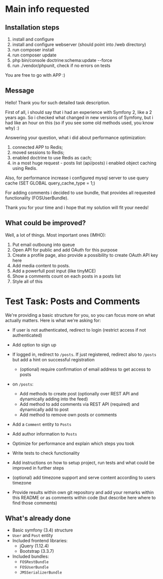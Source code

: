 Main info requested
=============================

Installation steps
-------------------
1) install and configure
2) install and configure webserver (should point into /web directory)
3) run composer install
4) run composer update
5) php bin/console doctrine:schema:update --force
6) run ./vendor/phpunit, check if no errors on tests

You are free to go with APP :)

Message
-------------------
Hello! Thank you for such detailed task description.

First of all, i should say that i had an experience with Symfony 2, like a 2 years ago. 
So i checked what changed in new versions of Symfony, but i had like an hour on this (so if you see some old methods used, you know why) :)

Answering your question, what i did about performance optimization:
1) connected APP to Redis; 
2) moved sessions to Redis;
3) enabled doctrine to use Redis as cach;
4) in a most huge request - posts list (api/posts) i enabled object caching using Redis.

Also, for performance increase i configured mysql server to use query cache (SET GLOBAL query_cache_type = 1;)

For adding comments i decided to use bundle, that provides all requested functionality (FOSUserBundle).

Thank you for your time and i hope that my solution will fit your needs!


What could be improved?
-------------------
Well, a lot of things. Most important ones (IMHO):
1) Put email outboung into queue
2) Open API for public and add OAuth for this purpose
3) Create a profile page, also provide a possibility to create OAuth API key here
4) Add media content to posts.
5) Add a powerfull post input (like tinyMCE)
6) Show a comments count on each posts in a posts list
7) Style all of this

Test Task: Posts and Comments
=============================

We're providing a basic structure for you, so you can focus more on what actually matters. Here is what we're asking for:
  * If user is not authenticated, redirect to login (restrict access if not authenticated)
  * Add option to sign up
  * If logged in, redirect to `/posts`. If just registered, redirect also to `/posts` but add a hint on successful registration
    * (optional) require confirmation of email address to get access to posts
  * on `/posts`:
    * Add methods to create post (optionally over REST API and dynamically adding into the feed)
    * Add method to add comments via REST API (required) and dynamically add to post
    * Add method to remove own posts or comments
  
  * Add a `Comment` entity to `Posts`
  * Add author information to `Posts`
  * Optimize for performance and explain which steps you took
  * Write tests to check functionality
  * Add instructions on how to setup project, run tests and what could be improved in further steps
  * (optional) add timezone support and serve content according to users timezone
  * Provide results within own git repository and add your remarks within this README or as comments within code (but describe here where to find those comments)
  
What's already done
-------------------

  * Basic symfony (3.4) structure
  * `User` and `Post` entity
  * Included frontend libraries:
    * jQuery (1.12.4)
    * Bootstrap (3.3.7)
  * Included bundles:
    * `FOSRestBundle`
    * `FOSUserBundle`
    * `JMSSerializerBundle`